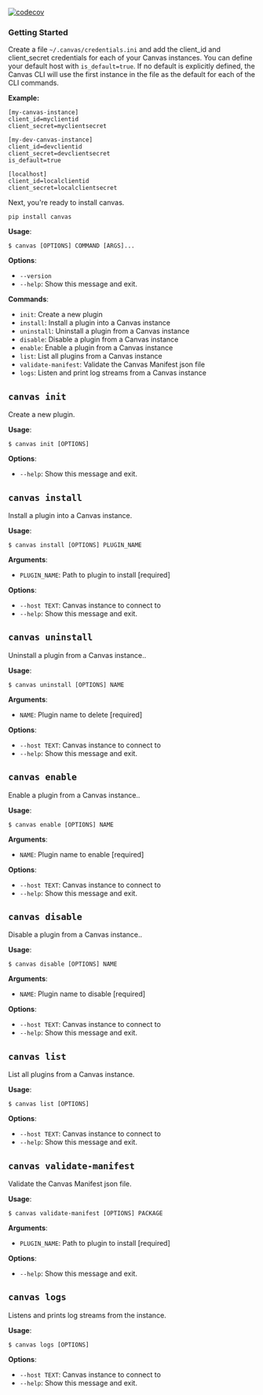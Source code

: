 [![codecov](https://codecov.io/gh/canvas-medical/canvas-plugins/graph/badge.svg?token=P8JJUOJ8FH)](https://codecov.io/gh/canvas-medical/canvas-plugins)

### Getting Started

Create a file `~/.canvas/credentials.ini` and add the client_id and client_secret credentials for each of your Canvas instances. You can define your default host with `is_default=true`. If no default is explicitly defined, the Canvas CLI will use the first instance in the file as the default for each of the CLI commands.

**Example:**

```
[my-canvas-instance]
client_id=myclientid
client_secret=myclientsecret

[my-dev-canvas-instance]
client_id=devclientid
client_secret=devclientsecret
is_default=true

[localhost]
client_id=localclientid
client_secret=localclientsecret
```

Next, you're ready to install canvas.

`pip install canvas`

**Usage**:

```console
$ canvas [OPTIONS] COMMAND [ARGS]...
```

**Options**:

- `--version`
- `--help`: Show this message and exit.

**Commands**:

- `init`: Create a new plugin
- `install`: Install a plugin into a Canvas instance
- `uninstall`: Uninstall a plugin from a Canvas instance
- `disable`: Disable a plugin from a Canvas instance
- `enable`: Enable a plugin from a Canvas instance
- `list`: List all plugins from a Canvas instance
- `validate-manifest`: Validate the Canvas Manifest json file
- `logs`: Listen and print log streams from a Canvas instance

## `canvas init`

Create a new plugin.

**Usage**:

```console
$ canvas init [OPTIONS]
```

**Options**:

- `--help`: Show this message and exit.

## `canvas install`

Install a plugin into a Canvas instance.

**Usage**:

```console
$ canvas install [OPTIONS] PLUGIN_NAME
```

**Arguments**:

- `PLUGIN_NAME`: Path to plugin to install [required]

**Options**:

- `--host TEXT`: Canvas instance to connect to
- `--help`: Show this message and exit.

## `canvas uninstall`

Uninstall a plugin from a Canvas instance..

**Usage**:

```console
$ canvas uninstall [OPTIONS] NAME
```

**Arguments**:

- `NAME`: Plugin name to delete [required]

**Options**:

- `--host TEXT`: Canvas instance to connect to
- `--help`: Show this message and exit.

## `canvas enable`

Enable a plugin from a Canvas instance..

**Usage**:

```console
$ canvas enable [OPTIONS] NAME
```

**Arguments**:

- `NAME`: Plugin name to enable [required]

**Options**:

- `--host TEXT`: Canvas instance to connect to
- `--help`: Show this message and exit.

## `canvas disable`

Disable a plugin from a Canvas instance..

**Usage**:

```console
$ canvas disable [OPTIONS] NAME
```

**Arguments**:

- `NAME`: Plugin name to disable [required]

**Options**:

- `--host TEXT`: Canvas instance to connect to
- `--help`: Show this message and exit.

## `canvas list`

List all plugins from a Canvas instance.

**Usage**:

```console
$ canvas list [OPTIONS]
```

**Options**:

- `--host TEXT`: Canvas instance to connect to
- `--help`: Show this message and exit.

## `canvas validate-manifest`

Validate the Canvas Manifest json file.

**Usage**:

```console
$ canvas validate-manifest [OPTIONS] PACKAGE
```

**Arguments**:

- `PLUGIN_NAME`: Path to plugin to install [required]

**Options**:

- `--help`: Show this message and exit.

## `canvas logs`

Listens and prints log streams from the instance.

**Usage**:

```console
$ canvas logs [OPTIONS]
```

**Options**:

- `--host TEXT`: Canvas instance to connect to
- `--help`: Show this message and exit.

